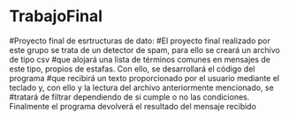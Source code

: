# TrabajoFinal
#Proyecto final de esrtructuras de dato:
#El proyecto final realizado por este grupo se trata de un detector de spam, para ello se creará un archivo de tipo csv 
#que alojará una lista de términos comunes en mensajes de este tipo, propios de estafas. Con ello, se desarrollará el código del programa
#que recibirá un texto proporcionado por el usuario mediante el teclado y, con ello y la lectura del archivo anteriormente mencionado, se 
#tratará de filtrar dependiendo de si cumple o no las condiciones. Finalmente el programa devolverá el resultado del mensaje recibido
